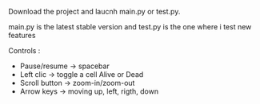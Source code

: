 Download the project and laucnh main.py or test.py.

main.py is the latest stable version and test.py is the one where i test new features

Controls : 
  - Pause/resume -> spacebar
  - Left clic -> toggle a cell Alive or Dead
  - Scroll button -> zoom-in/zoom-out
  - Arrow keys -> moving up, left, rigth, down
